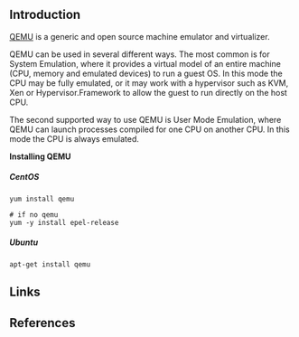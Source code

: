 ## Introduction

[QEMU](https://www.qemu.org/) is a generic and open source machine emulator and virtualizer.

QEMU can be used in several different ways. 
The most common is for System Emulation, where it provides a virtual model of an entire machine (CPU, memory and emulated devices) to run a guest OS. 
In this mode the CPU may be fully emulated, or it may work with a hypervisor such as KVM, Xen or Hypervisor.Framework to allow the guest to run directly on the host CPU.

The second supported way to use QEMU is User Mode Emulation, where QEMU can launch processes compiled for one CPU on another CPU.
In this mode the CPU is always emulated.


**Installing QEMU**


<!-- tabs:start -->

##### **CentOS**
```shell
yum install qemu

# if no qemu
yum -y install epel-release
```

##### **Ubuntu**
```shell
apt-get install qemu
```


<!-- tabs:end -->


## Links


## References
